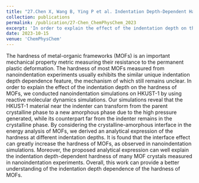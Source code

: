 ```yaml
---
title: "27.Chen X, Wang B, Ying P et al. Indentation Depth-Dependent Hardness of Metal-Organic Framework Crystals: The Effect of Local Amorphization Induced by Indentation, 2023, e202300647."
collection: publications
permalink: /publication/27-Chen_ChemPhysChem_2023
excerpt: 'In order to explain the effect of the indentation depth on the hardness of MOFs, we conducted nanoindentation simulations on HKUST-1 by using reactive molecular dynamics simulations. Our simulations reveal that the HKUST-1 material near the indenter can transform from the parent crystalline phase to a new amorphous phase due to the high pressure generated, while its counterpart far from the indenter remains in the crystalline phase.'
date: 2023-10-15
venue: 'ChemPhysChem'
---
```


The hardness of metal-organic frameworks (MOFs) is an important mechanical property metric measuring their resistance to the permanent plastic deformation. The hardness of most MOFs measured from nanoindentation experiments usually exhibits the similar unique indentation depth dependence feature, the mechanism of which still remains unclear. In order to explain the effect of the indentation depth on the hardness of MOFs, we conducted nanoindentation simulations on HKUST-1 by using reactive molecular dynamics simulations. Our simulations reveal that the HKUST-1 material near the indenter can transform from the parent crystalline phase to a new amorphous phase due to the high pressure generated, while its counterpart far from the indenter remains in the crystalline phase. By considering the crystalline-amorphous interface in the energy analysis of MOFs, we derived an analytical expression of the hardness at different indentation depths. It is found that the interface effect can greatly increase the hardness of MOFs, as observed in nanoindentation simulations. Moreover, the proposed analytical expression can well explain the indentation depth-dependent hardness of many MOF crystals measured in nanoindentation experiments. Overall, this work can provide a better understanding of the indentation depth dependence of the hardness of MOFs.

